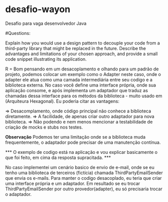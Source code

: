 # desafio-wayon
Desafio para vaga desenvolvedor Java

#Questions: 

Explain how you would use a design pattern to decouple your code from a third-party library that might be replaced in the future. Describe the advantages and limitations of your chosen approach, and provide a small code snippet illustrating its application.

R =  Bom pensando em um desacoplamento e olhando para um padrão de projeto, podemos colocar um exemplo como o Adapter neste caso, onde o adapter ele atua como uma camada intermediária entre seu codigo e a biblioteca externa. No caso você define uma interface própria, onde sua aplicação consome, e após implementa um adaptador que traduz as chamadas dessa interface para os métodos da biblioteca  - muito usado em (Arquiteura Hexagonal). Eu poderia citar as vantagens: 

=> Desacomplamento, onde código principal não conhece a biblioteca diretamente.
=> A facilidade, de apenas criar outro adaptador para nova biblioteca.
=> Não podendo e nem menos mencionar a testabilidade de criação de mocks e stubs nos testes.

**Observação**
Podemos ter uma limitação onde se a biblioteca muda frequentemente, o adaptador pode precisar de uma manutenção contínua.

*** O exemplo de codigo está na aplicação e vou explicar basicamente o que foi feito, em cima da resposta supracitada. ***

No caso implementei um cenário basico de envio de e-mail, onde se eu tenho uma biblioteca de terceiros (fictícia) chamada ThirdPartyEmailSender que envia os e-mails. Para manter o codigo desacoplado, eu teria que criar uma interface própria e um adaptador. Em resultado se eu trocar ThirdPartyEmailSender por outro provedor(adapter), eu só precisaria trocar o adaptador.
